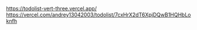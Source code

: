 https://todolist-vert-three.vercel.app/
https://vercel.com/andrey13042003/todolist/7cxHrX2dT6XpjDQwB1HQHbLoknfh
